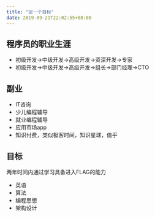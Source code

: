 ```yaml
---
title: "定一个目标"
date: 2019-09-21T22:02:55+08:00
---
```


## 程序员的职业生涯
+ 初级开发->中级开发->高级开发->资深开发->专家
+ 初级开发->中级开发->高级开发->组长->部门经理->CTO

## 副业
+ IT咨询
+ 少儿编程辅导
+ 就业编程辅导
+ 应用市场app
+ 知识付费，类似极客时间，知识星球，值乎

## 目标
两年时间内通过学习具备进入FLAG的能力 

+ 英语
+ 算法
+ 编程思想
+ 架构设计

